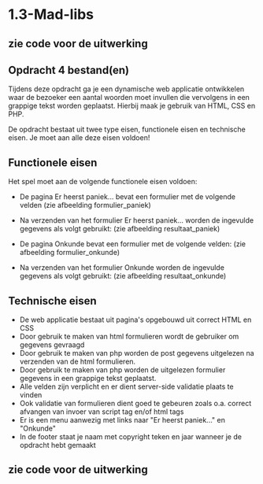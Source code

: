 # 1.3-Mad-libs

## zie code voor de uitwerking

## Opdracht 4 bestand(en)
Tijdens deze opdracht ga je een dynamische web applicatie ontwikkelen waar de bezoeker een aantal woorden moet invullen die vervolgens in een grappige tekst worden geplaatst. Hierbij maak je gebruik van HTML, CSS en PHP.

De opdracht bestaat uit twee type eisen, functionele eisen en technische eisen. Je moet aan alle deze eisen voldoen!

 

## Functionele eisen

Het spel moet aan de volgende functionele eisen voldoen:

* De pagina Er heerst paniek... bevat een formulier met de volgende velden (zie afbeelding formulier_paniek)
* Na verzenden van het formulier Er heerst paniek... worden de ingevulde gegevens als volgt gebruikt: (zie afbeelding resultaat_paniek)

* De pagina Onkunde bevat een formulier met de volgende velden: (zie afbeelding formulier_onkunde)
* Na verzenden van het formulier Onkunde worden de ingevulde gegevens als volgt gebruikt: (zie afbeelding resultaat_onkunde)
## Technische eisen

* De web applicatie bestaat uit pagina's opgebouwd uit correct HTML en CSS
* Door gebruik te maken van html formulieren wordt de gebruiker om gegevens gevraagd
* Door gebruik te maken van php worden de post gegevens uitgelezen na verzenden van de html formulieren.
* Door gebruik te maken van php worden de uitgelezen formulier gegevens in een grappige tekst geplaatst.
* Alle velden zijn verplicht en er dient server-side validatie plaats te vinden
* Ook validatie van formulieren dient goed te gebeuren zoals o.a. correct afvangen van invoer van script tag en/of html tags
* Er is een menu aanwezig met links naar "Er heerst paniek..." en "Onkunde"
* In de footer staat je naam met copyright teken en jaar wanneer je de opdracht hebt gemaakt

## zie code voor de uitwerking
